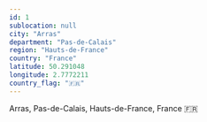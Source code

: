 ```yaml
---
id: 1
sublocation: null
city: "Arras"
department: "Pas-de-Calais"
region: "Hauts-de-France"
country: "France"
latitude: 50.291048
longitude: 2.7772211
country_flag: "🇫🇷"
---
```

Arras, Pas-de-Calais, Hauts-de-France, France 🇫🇷